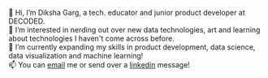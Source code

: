 👋 Hi, I’m Diksha Garg, a tech. educator and junior product developer at DECODED. <br>
👀 I’m interested in nerding out over new data technologies, art and learning about technologies I haven't come across before. <br>
🌱 I’m currently expanding my skills in product development, data science, data visualization and machine learning! <br>
📫 You can [email](mailto:ms.dikshagarg26@gmail.com) me or send over a [linkedin](https://www.linkedin.com/in/diksha-garg-491283186/) message!

<!---
msDikshaGarg/msDikshaGarg is a ✨ special ✨ repository because its `README.md` (this file) appears on your GitHub profile.
You can click the Preview link to take a look at your changes.
--->
